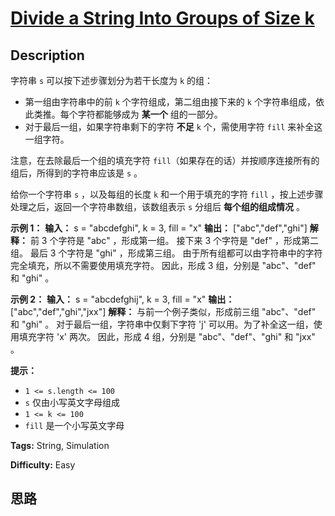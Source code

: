 # [Divide a String Into Groups of Size k][title]

## Description

字符串 `s` 可以按下述步骤划分为若干长度为 `k` 的组：

  * 第一组由字符串中的前 `k` 个字符组成，第二组由接下来的 `k` 个字符串组成，依此类推。每个字符都能够成为 **某一个** 组的一部分。
  * 对于最后一组，如果字符串剩下的字符 **不足** `k` 个，需使用字符 `fill` 来补全这一组字符。

注意，在去除最后一个组的填充字符 `fill`（如果存在的话）并按顺序连接所有的组后，所得到的字符串应该是 `s` 。

给你一个字符串 `s` ，以及每组的长度 `k` 和一个用于填充的字符 `fill` ，按上述步骤处理之后，返回一个字符串数组，该数组表示 `s` 分组后
**每个组的组成情况** 。



**示例 1：**
            **输入：** s = "abcdefghi", k = 3, fill = "x"    **输出：** ["abc","def","ghi"]    **解释：**    前 3 个字符是 "abc" ，形成第一组。    接下来 3 个字符是 "def" ，形成第二组。    最后 3 个字符是 "ghi" ，形成第三组。    由于所有组都可以由字符串中的字符完全填充，所以不需要使用填充字符。    因此，形成 3 组，分别是 "abc"、"def" 和 "ghi" 。    

**示例 2：**
            **输入：** s = "abcdefghij", k = 3, fill = "x"    **输出：** ["abc","def","ghi","jxx"]    **解释：**    与前一个例子类似，形成前三组 "abc"、"def" 和 "ghi" 。    对于最后一组，字符串中仅剩下字符 'j' 可以用。为了补全这一组，使用填充字符 'x' 两次。    因此，形成 4 组，分别是 "abc"、"def"、"ghi" 和 "jxx" 。    



**提示：**

  * `1 <= s.length <= 100`
  * `s` 仅由小写英文字母组成
  * `1 <= k <= 100`
  * `fill` 是一个小写英文字母


**Tags:** String, Simulation

**Difficulty:** Easy

## 思路

[title]: https://leetcode-cn.com/problems/divide-a-string-into-groups-of-size-k
